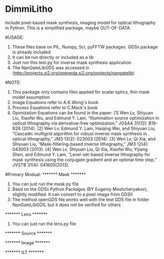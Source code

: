 # DimmiLitho
Include pixel-based mask synthesis, imaging model for optical lithography in Python. This is a simplified package, maybe OUT-OF-DATA.

#USAGE:
1. These files base on PIL, Numpy, Sci, pyFFTW packages. GDSii package is already included
2. It can be run directly or included as a lib
3. Just run this test.py for inverse mask synthesis application
3. The NanGateLibGDS was accessed in (http://projects.si2.org/openeda.si2.org/projects/nangatelib)

#NOTE:
1. This package only contains files applied for scalar optics, thin mask model assumption
2. Image Equations refer to A.K.Wong's book
3. Process Equations refer to C.Mack's book
4. Opimization Equations can be found in the paper: 
   [1] Wen Lv, Shiyuan Liu, Xiaofei Wu, and Edmund Y. Lam, “Illumination source optimization in optical lithography via derivative-free optimization,” JOSAA 31(12): B19-B26 (2014). 
   [2] Wen Lv, Edmund Y. Lam, Haiqing Wei, and Shiyuan Liu, “Cascadic multigrid algorithm for robust inverse mask synthesis in optical lithography,” JM3 13(2): 023003 (2014).
   [3] Wen Lv, Qi Xia, and Shiyuan Liu, “Mask-filtering-based inverse lithography,” JM3 12(4): 043003 (2013).
   [4] Wen Lv, Shiyuan Liu, Qi Xia, Xiaofei Wu, Yijiang Shen, and Edmund Y. Lam, “Level-set-based inverse lithography for mask synthesis using the conjugate gradient and an optimal time step,” JVSTB 31(4): 041605(2013).


#Primary Modual:
******* Mask *******
1. You can just run the mask.py file
2. Basd on the GDSii Python Packages (BY Eugeniy Meshcheryakov), slightly modified. It can 
   convert to a pixel image from GDSII
3. The method openGDS file works well with the test GDS file in folder NanGateLibGDS,
   but it does not be verified for others

******* Lens *******
1. You can just run the lens.py file


******* Source *******


******* Image *******


******* ILT *******



